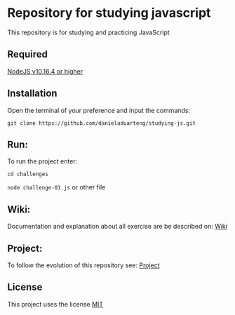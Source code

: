 # Repository for studying javascript
This repository is for studying and practicing JavaScript

## Required
[NodeJS v10.16.4 or higher](https://nodejs.org/en/)

## Installation
Open the terminal of your preference and input the commands:

`git clone https://github.com/danieladuarteng/studying-js.git`

## Run:
To run the project enter:

`cd challenges`

`node challenge-01.js` or other file

## Wiki: 
Documentation and explanation about all exercise are be described on: [Wiki](https://github.com/danieladuarteng/studying-js/wiki)

## Project:
To follow the evolution of this repository see: [Project](https://github.com/danieladuarteng/studying-js/projects/1)

## License

This project uses the license [MIT](https://choosealicense.com/licenses/mit/)
